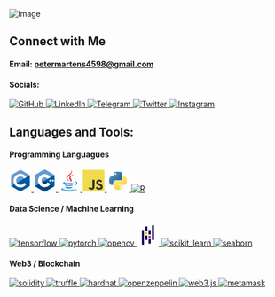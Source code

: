 ![image](https://user-images.githubusercontent.com/87671757/198697130-7dbe02f9-80d8-4e83-a19c-345a238bd89b.png)

<h2 align="left"><b>Connect with Me</b></h2>

<p>
<h4>Email:  <a href = "mailto:petermartens4598@gmail.com">petermartens4598@gmail.com</a></h4>
<h4>Socials: </h4>
<a href="https://www.github.com/petermartens98">
<img src="https://user-images.githubusercontent.com/87671757/198712805-20ab2a91-7c70-42d4-9d6a-8e6b38ee5b4f.png" alt="GitHub" width="40" height="40"/>
</a>

<a href="https://www.linkedin.com/in/peter-martens-51a6a5217/">
<img src="https://user-images.githubusercontent.com/87671757/198699808-2a8d80d6-55fd-40ed-a0ce-4ea7e963c86f.png" alt="LinkedIn" width="40" height="40"/>
</a>

<a href="https://t.me/petermartens98" target="_blank" rel="noopener noreferrer">
<img src="https://user-images.githubusercontent.com/87671757/198707078-9108cf50-af02-4f91-9188-1ef72f211de2.png" alt="Telegram" width="40" height="40"/>
</a>
 
<a href="https://twitter.com/ThePeterMartens" target="_blank" rel="noopener noreferrer">
<img src="https://user-images.githubusercontent.com/87671757/198701040-57b8b11c-0437-4b94-a640-27e0fa624dea.png" alt="Twitter" width="40" height="40"/>
</a>

<a href="https://instagram.com/ThePeterMartens" target="_blank" rel="noopener noreferrer">
<img src="https://user-images.githubusercontent.com/87671757/198713614-a0478945-cb18-4154-abce-da364a6c3366.png" alt="Instagram" width="40" height="40"/>
</a>
</p>

<h2 align="left"><b>Languages and Tools:</b></h2>

<h4>Programming Languagues</h4>
  <p align="left">
    <a target="_blank" rel="noopener noreferrer" href="https://www.w3schools.com/c/c_intro.php">
      <img src="https://raw.githubusercontent.com/devicons/devicon/master/icons/c/c-original.svg" alt="c" width="40" height="40"/> 
    </a>
    <a href="https://cplusplus.com/" target="_blank" rel="noopener noreferrer">
      <img src="https://raw.githubusercontent.com/devicons/devicon/master/icons/cplusplus/cplusplus-original.svg" alt="cplusplus" width="40" height="40"/>
    </a>
    <a href="https://www.java.com/en/" target="_blank" rel="noopener noreferrer">
      <img src="https://raw.githubusercontent.com/devicons/devicon/master/icons/java/java-original.svg" alt="java" width="40" height="40"/>
    </a>
    <a href="https://www.javascript.com/" target="_blank" rel="noopener noreferrer">
      <img src="https://raw.githubusercontent.com/devicons/devicon/master/icons/javascript/javascript-original.svg" alt="javascript" width="40" height="40"/>
    </a>
    <a href="https://www.python.org/" target="_blank" rel="noopener noreferrer">
      <img src="https://raw.githubusercontent.com/devicons/devicon/master/icons/python/python-original.svg" alt="python" width="40" height="40"/>
    </a>
    <a href="https://www.r-project.org/" target="_blank" rel="noopener noreferrer">
       <img src="https://user-images.githubusercontent.com/87671757/198403920-1e40095d-e71d-4703-913f-ca022d5d093e.png" alt="R" width="48" height="40"/>
  </a>
  </p>
  
  <h4>Data Science / Machine Learning</h4>
  <p align="left">
     <a href="https://www.tensorflow.org" target="_blank" rel="noopener noreferrer"> 
      <img src="https://www.vectorlogo.zone/logos/tensorflow/tensorflow-icon.svg" alt="tensorflow" width="40" height="40"/> 
    </a>
    <a href="https://pytorch.org/" target="_blank" rel="noopener noreferrer">
      <img src="https://www.vectorlogo.zone/logos/pytorch/pytorch-icon.svg" alt="pytorch" width="40" height="40"/> 
    </a> 
    <a href="https://opencv.org/" target="_blank" rel="noopener noreferrer"> 
      <img src="https://www.vectorlogo.zone/logos/opencv/opencv-icon.svg" alt="opencv" width="40" height="40"/> 
    </a>
    <a href="https://pandas.pydata.org/" target="_blank" rel="noopener noreferrer"> 
      <img src="https://raw.githubusercontent.com/devicons/devicon/2ae2a900d2f041da66e950e4d48052658d850630/icons/pandas/pandas-original.svg" alt="pandas"     width="40" height="40"/> 
    </a> 
    <a href="https://scikit-learn.org/" target="_blank" rel="noopener noreferrer"> 
       <img src="https://upload.wikimedia.org/wikipedia/commons/0/05/Scikit_learn_logo_small.svg" alt="scikit_learn" width="40" height="40"/> 
    </a> 
    <a href="https://seaborn.pydata.org/" target="_blank" rel="noopener noreferrer"> 
      <img src="https://seaborn.pydata.org/_images/logo-mark-lightbg.svg" alt="seaborn" width="40" height="40"/> 
    </a> 
  </p>
  
  <h4>Web3 / Blockchain</h4>
   <p align="left">
      <a href="https://docs.soliditylang.org/en/v0.8.17/" target="_blank" rel="noopener noreferrer"> 
       <img src="https://user-images.githubusercontent.com/87671757/198395561-fc101b19-3af2-45d6-b2af-4f02d5a93fd3.png" alt="solidity" width="40" height="40"/> 
      </a>
     <a href="https://trufflesuite.com/" target="_blank" rel="noopener noreferrer"> 
       <img src="https://user-images.githubusercontent.com/87671757/198396579-6f73b2a0-70e2-45a7-a347-6e81b9fbb224.png" alt="truffle" width="40" height="40"/> 
     </a> 
     <a href="https://hardhat.org/" target="_blank" rel="noopener noreferrer">
       <img src="https://user-images.githubusercontent.com/87671757/198397951-0ce34239-f24b-4058-a1e2-65c64605493f.png" alt="hardhat" width="48" height="40"/>
     </a>
     <a href="https://www.openzeppelin.com/" target="_blank" rel="noopener noreferrer">
       <img src="https://user-images.githubusercontent.com/87671757/198398911-56424791-25f6-4e09-810f-fb7cff2d2ed8.png" alt="openzeppelin" width="40" height="40"/>
     </a>
     <a href="https://web3js.readthedocs.io/en/v1.8.0/" target="_blank" rel="noopener noreferrer">
       <img src="https://user-images.githubusercontent.com/87671757/198399669-02219c50-d381-4f57-81f6-82bf07f461f7.png" alt="web3.js" width="40" height="40"/>
     </a>
     <a href="https://metamask.io/" target="_blank" rel="noopener noreferrer">
       <img src="https://user-images.githubusercontent.com/87671757/198399753-43b25d6d-bb91-400d-be1f-0de40bd33569.png" alt="metamask" width="40" height="40"/>
     </a>
   </p>
  
